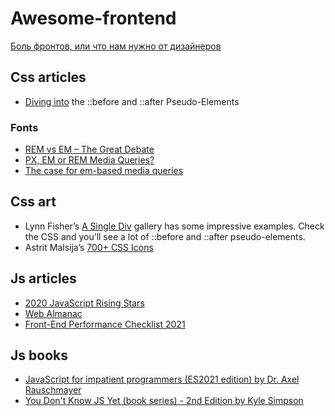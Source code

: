 # Awesome-frontend

[Боль фронтов, или что нам нужно от дизайнеров](https://habr.com/ru/post/541666/)

## Css articles

- [Diving into](https://codersblock.com/blog/diving-into-the-before-and-after-pseudo-elements/) the ::before and ::after Pseudo-Elements

### Fonts
- [REM vs EM – The Great Debate](https://zellwk.com/blog/rem-vs-em/)
- [PX, EM or REM Media Queries?](https://zellwk.com/blog/media-query-units/)
- [The case for em-based media queries](https://css-tricks.com/weekly-platform-news-focus-rings-donut-scope-ditching-em-units-and-global-privacy-control/#the-case-for-em-based-media-queries)

## Css art

- Lynn Fisher’s [A Single Div](https://a.singlediv.com/) gallery has some impressive examples. Check the CSS and you’ll see a lot of ::before and ::after pseudo-elements.
- Astrit Malsija’s [700+ CSS Icons](https://css.gg/app)

## Js articles

- [2020 JavaScript Rising Stars](https://risingstars.js.org/2020/ru#section-learning)
- [Web Almanac](https://almanac.httparchive.org/en/2020/javascript)
- [Front-End Performance Checklist 2021](https://www.smashingmagazine.com/2021/01/front-end-performance-2021-free-pdf-checklist/)

## Js books

- [JavaScript for impatient programmers (ES2021 edition) by Dr. Axel Rauschmayer](https://exploringjs.com/impatient-js/toc.html)
- [You Don't Know JS Yet (book series) - 2nd Edition by Kyle Simpson](https://github.com/getify/You-Dont-Know-JS)
